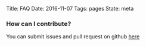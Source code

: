 Title: FAQ
Date: 2016-11-07
Tags: pages
State: meta

### How can I contribute?

You can submit issues and pull request on github [here][github]


[github]: http://github.com/granitosaurus/canrattyeat
